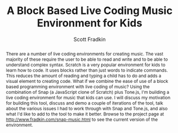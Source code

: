 --- 
  title: "A Block Based Live Coding Music Environment for Kids" 
  abstract: "There are a number of live coding environments for creating music. The vast majority of these require the user to be able to read and write and to be able to understand complex syntax. Scratch is a very popular environment for kids to learn how to code. It uses blocks rather than just words to indicate commands. This reduces the amount of reading and typing a child has to do and adds a visual element to creating code. What if we combine the ease of use of a block based programming environment with live coding of music? Using the combination of Snap (a JavaScript clone of Scratch) plus Tone.js, I'm building a live coding environment for music that kids can use. I will discuss my motivation for building this tool, discuss and demo a couple of iterations of the tool, talk about the various issues I had to work through with Snap and Tone.js, and also what I'd like to add to the tool to make it better. Browse to the project page at http://www.fradkin.com/snap-music.html to see the current version of the environment." 
  address: "Atlanta, Georgia" 
  author: "Scott Fradkin" 
  booktitle: "Proceedings of the International Web Audio Conference" 
  editor: "Jason Freeman, Alexander Lerch, Matthew Paradis" 
  month: "Proceedings of the International Web Audio Conference"
  pages: "53590" 
  publisher: "Georgia Tech" 
  series: "WAC '16"
  type: "Talk"  
  year: "2016" 
  id: "2016_EA_42" 
  tags: year2016 
  pdflink: /_data/papers/pdf/2016/2016_42.pdf
  ISSN: 2663-5844
---